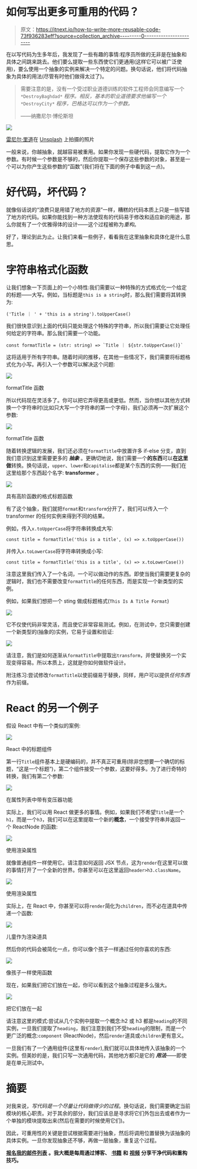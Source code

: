 # 如何写出更多可重用的代码？

> 原文：<https://itnext.io/how-to-write-more-reusable-code-73f936283eff?source=collection_archive---------0----------------------->

在以写代码为生多年后，我发现了一些有趣的事情:程序员所做的无非是在抽象和具体之间跳来跳去。他们要么提取一些东西使它们更通用(这样它可以被广泛使用)，要么使用一个抽象的实例来解决一个特定的问题。换句话说，他们将代码抽象为具体的用法(尽管有时他们做得太过了)。

> 需要注意的是，没有一个受过职业道德训练的软件工程师会同意编写一个 `*DestroyBaghdad*` *程序。相反，基本的职业道德要求他编写一个* `*DestroyCity*` *程序，巴格达可以作为一个参数。*
> 
> ——纳撒尼尔·博伦斯坦

![](img/729c7e87682040f1693e0fc3d90cee53.png)

[雷尼尔·里道](https://unsplash.com/@rainierridao?utm_source=medium&utm_medium=referral)在 [Unsplash](https://unsplash.com?utm_source=medium&utm_medium=referral) 上拍摄的照片

一般来说，你越抽象，就越容易被重用。如果你发现一些硬代码，提取它作为一个参数。有时候一个参数是不够的，然后你提取一个保存这些参数的对象，甚至是一个可以为你产生这些参数的“函数”(我们将在下面的例子中看到这一点)。

# 好代码，坏代码？

就像俗话说的“浪费只是用错了地方的资源”一样，糟糕的代码本质上只是一些写错了地方的代码。如果你能找到一种方法使现有的代码易于修改和适应新的用途，那么你就有了一个优雅得体的设计——这个过程被称为*重构*。

好了，理论到此为止。让我们来看一些例子，看看我在这里抽象和具体化是什么意思。

# 字符串格式化函数

让我们想象一下页面上的一个小特性:我们需要以一种特殊的方式格式化一个给定的标题——大写。例如，当标题是`this is a string`时，那么我们需要将其转换为:

```
('Title ｜ ' + 'this is a string').toUpperCase()
```

我们很快意识到上面的代码只能处理这个特殊的字符串，所以我们需要让它处理任何给定的字符串。那么我们需要一个功能。

```
const formatTitle = (str: string) => `Title ｜ ${str.toUpperCase()}`
```

这将适用于所有字符串。随着时间的推移，在其他一些情况下，我们需要将标题格式化为小写。再引入一个参数可以解决这个问题:

![](img/24610660b3e9c31e9eb71b29f8b5cf47.png)

formatTitle 函数

所以代码现在灵活多了。你可以把它弄得更高或更低。然而，当你想以其他方式转换一个字符串时(比如只大写一个字符串的第一个字母)，我们必须再一次扩展这个参数:

![](img/dfd10adc5091f5d73b46eb4bc3038c2e.png)

formatTitle 函数

随着转换逻辑的发展，我们还必须在`formatTitle`中放置许多 if-else 分支，直到我们意识到这里需要更多的 ***抽象*** 。更确切地说，我们需要一个**的东西**可以**在这里做**转换。换句话说，`upper`、`lower`和`capitalise`都是某个东西的实例——我们在这里给那个东西起个名字: **transformer** 。

![](img/34de37ee5017cf1c9fde535f390ea6cb.png)

具有高阶函数的格式标题函数

有了这个抽象，我们就把`format`和`transform`分开了，我们可以传入一个 transformer 的任何实例来得到不同的结果。

例如，传入`x.toUpperCase`将字符串转换成大写:

```
const title = formatTitle('this is a title', (x) => x.toUpperCase())
```

并传入`x.toLowerCase`将字符串转换成小写:

```
const title = formatTitle('this is a title', (x) => x.toLowerCase())
```

注意这里我们传入了一个名词，一个可以做动作的东西。即使当我们需要更复杂的逻辑时，我们也不需要改变`formatTitle`的任何东西，而是实现一个新类型的实例。

例如，如果我们想把一个 sting 做成标题格式(`This Is A Title Format`)

![](img/7290ab2e2c3849762b7e9c9825f9239c.png)

它不仅使代码非常灵活，而且使它非常容易测试。例如，在测试中，您只需要创建一个新类型的(抽象的)实例，它易于设置和验证:

![](img/59f59bc5a53ef5bb4a11930bb8551583.png)

请注意，我们是如何逐渐从`formatTitle`中提取出`transform`，并使替换另一个实现变得容易。所以本质上，这就是你如何做软件设计。

附注练习:尝试修改`formatTitle`以使前缀易于替换，同样，用户可以提供*任何东西*作为前缀。

# React 的另一个例子

假设 React 中有一个类似的案例:

![](img/68e1a0c7eb014d5131467852198f13d6.png)

React 中的标题组件

第一行`Title`组件基本上是硬编码的，并不真正可重用(除非您想要一个确切的标题，“这是一个标题”)，第二个组件接受一个参数，这要好得多。为了进行奇特的转换，我们有第二个参数:

![](img/ac46f8e7011e425e844ae00d3ab93353.png)

在属性列表中带有变压器功能

实际上，我们可以用 React 做更多的事情。例如，如果我们不希望`Title`是一个`h1`，而是一个`h3`，我们可以在这里提取一个新的**概念**，一个接受字符串并返回一个 ReactNode 的函数:

![](img/f3ad0c0d31813a8ccbeff8c37f5e8262.png)

使用渲染属性

就像普通组件一样使用它。请注意如何返回 JSX 节点，这为`render`在这里可以做的事情打开了一个全新的世界。你甚至可以在这里返回`header>h3.className`。

![](img/ff74f7a2e6ef6e6595f8695c0396954f.png)

使用渲染属性

实际上，在 React 中，你甚至可以将`render`简化为`children`，而不必在道具中传递一个函数:

![](img/f2651c4028500e9bdca22ae3831a6a5d.png)

儿童作为渲染道具

然后你的代码会被简化一点，你可以像个孩子一样通过任何你喜欢的东西:

![](img/ec477ad8c60a05c45b573b6e9047e615.png)

像孩子一样使用函数

现在，如果我们把它们放在一起，你可以看到这个抽象过程是多么强大。

![](img/27a080eedb8af8883f6c4e23f2e3f3c1.png)

把它们放在一起

请注意这里的模式:尝试从几个实例中提取一个概念:h2 或 h3 都是`heading`的不同实例，一旦我们提取了`heading`，我们注意到我们不受`heading`的限制，而是一个更广泛的概念:`component` (ReactNode)，然后`render`道具或`children`更有意义。

一旦我们有了一个通用组件(这里有`render`),我们就可以具体地传入该抽象的一个实例。但美妙的是，我们只写一次通用代码，其他地方都只是它的 ***用法***——即使是在单元测试中。

# 摘要

对我来说，*写代码是一个尽量让代码做得少的过程*。换句话说，我们需要确定当前模块的核心职责。对于其余的部分，我们应该总是寻求将它们外包出去或者作为一个单独的模块提取出来(然后在需要的时候使用它们)。

因此，可重用性的关键是尝试根据需要进行抽象，然后将调用位置替换为该抽象的具体实例。一旦你发现抽象还不够，再做一层抽象，重复这个过程。

[**报名我的邮件列表**](https://icodeit.com.au/#subscribe) **。我大概是每周通过博客、** [**书籍**](https://leanpub.com/u/juntao) **和** [**视频**](https://www.youtube.com/@icodeit.juntao) **分享干净代码和重构技巧。**